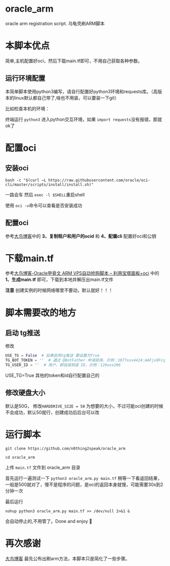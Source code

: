 # oracle_arm
oracle arm registration script. 乌龟壳刷ARM脚本

# 本脚本优点

简单,主机配置好oci，然后下载main.tf即可，不用自己获取各种参数。
## 运行环境配置
本简单脚本使用python3编写，请自行配置好python3环境和requests库。（高版本的linux默认都自己带了,啥也不用装，可以要装一下git）

比如检查本机的环境：

终端运行 `python3` 进入python交互环境，如果 `import requests`没有报错，那就ok了
# 配置oci

## 安装oci

```shell
bash -c "$(curl –L https://raw.githubusercontent.com/oracle/oci-cli/master/scripts/install/install.sh)"
```
一路会车 然后 `exec -l $SHELL`重启shell 

使用 `oci -v`命令可以查看是否安装成功

## 配置oci

参考[大鸟博客](https://www.daniao.org/14035.html)中的 **3、复制租户和用户的ocid** 和 **4、配置cli** 配置好oci和公钥 

# 下载main.tf

参考[大鸟博客-Oracle甲骨文 ARM VPS自动抢购脚本 – 利用宝塔面板+oci](https://www.daniao.org/14121.html) 中的 **1、生成main.tf** 即可，下载到本地并解压出main.tf文件

**注意**
创建实例的时候网络哪里不要动，默认就好！！！

# 脚本需要改的地方
## 启动 tg推送

修改
```python
USE_TG = False  # 如果启用tg推送 要设置为True
TG_BOT_TOKEN = ''  # 通过 @BotFather 申请获得，示例：1077xxx4424:AAFjv0FcqxxxxxxgEMGfi22B4yh15R5uw
TG_USER_ID = ''  # 用户、群组或频道 ID，示例：129xxx206
```
USE_TG=True
其他的token和id自行配置自己的

## 修改硬盘大小
默认是50G，
修改`HARDDRIVE_SIZE = 50` 为想要的大小，不过可能oci创建的时候不会成功，默认50就行，创建成功后后台可以改

# 运行脚本

```
git clone https://github.com/n0thing2speak/oracle_arm

cd oracle_arm
```
上传 `main.tf` 文件到 oracle_arm 目录

首先运行一遍测试一下
`python3 oracle_arm.py main.tf` 
稍等一下看返回结果，一般是500就对了，慢不是程序的问题，是oci的返回本身就慢，可能需要30s到2分钟一次

最后运行

`nohup python3 oracle_arm.py main.tf >> /dev/null 2>&1 &`

会自动停止的,不用管了。Done and enjoy 🎉

# 再次感谢

[大鸟博客](https://www.daniao.org/) 最先公布出刷arm方法，本脚本只是简化了一些步骤。

